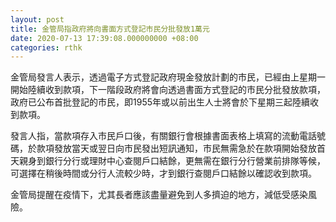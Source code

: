 ```yaml
---
layout: post
title: 金管局指政府將向書面方式登記市民分批發放1萬元
date: 2020-07-13 17:39:08.000000000 +08:00
categories: rthk
---
```


金管局發言人表示，透過電子方式登記政府現金發放計劃的市民，已經由上星期一開始陸續收到款項，下一階段政府將會向透過書面方式登記的市民分批發放款項，政府已公布首批登記的市民，即1955年或以前出生人士將會於下星期三起陸續收到款項。

發言人指，當款項存入市民戶口後，有關銀行會根據書面表格上填寫的流動電話號碼，於款項發放當天或翌日向市民發出短訊通知，市民無需急於在款項開始發放首天親身到銀行分行或理財中心查閱戶口結餘，更無需在銀行分行營業前排隊等候，可選擇在稍後時間或分行人流較少時，才到銀行查閱戶口結餘以確認收到款項。

金管局提醒在疫情下，尤其長者應該盡量避免到人多擠迫的地方，減低受感染風險。
